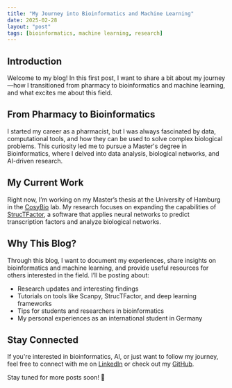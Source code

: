 ```yaml
---
title: "My Journey into Bioinformatics and Machine Learning"
date: 2025-02-28
layout: "post"
tags: [bioinformatics, machine learning, research]
---
```


## Introduction  

Welcome to my blog! In this first post, I want to share a bit about my journey—how I transitioned from pharmacy to bioinformatics and machine learning, and what excites me about this field.  

## From Pharmacy to Bioinformatics  

I started my career as a pharmacist, but I was always fascinated by data, computational tools, and how they can be used to solve complex biological problems. This curiosity led me to pursue a Master's degree in Bioinformatics, where I delved into data analysis, biological networks, and AI-driven research.  

## My Current Work  

Right now, I’m working on my Master’s thesis at the University of Hamburg in the [CosyBio](https://www.cosy.bio/) lab. My research focuses on expanding the capabilities of [StrucTFactor](https://apps.cosy.bio/StrucTFactor/), a software that applies neural networks to predict transcription factors and analyze biological networks.  

## Why This Blog?  

Through this blog, I want to document my experiences, share insights on bioinformatics and machine learning, and provide useful resources for others interested in the field. I’ll be posting about:  

- Research updates and interesting findings  
- Tutorials on tools like Scanpy, StrucTFactor, and deep learning frameworks  
- Tips for students and researchers in bioinformatics  
- My personal experiences as an international student in Germany  

## Stay Connected  

If you're interested in bioinformatics, AI, or just want to follow my journey, feel free to connect with me on [LinkedIn](https://linkedin.com/in/yourlinkedin) or check out my [GitHub](https://github.com/yourusername).  

Stay tuned for more posts soon! 🚀  

